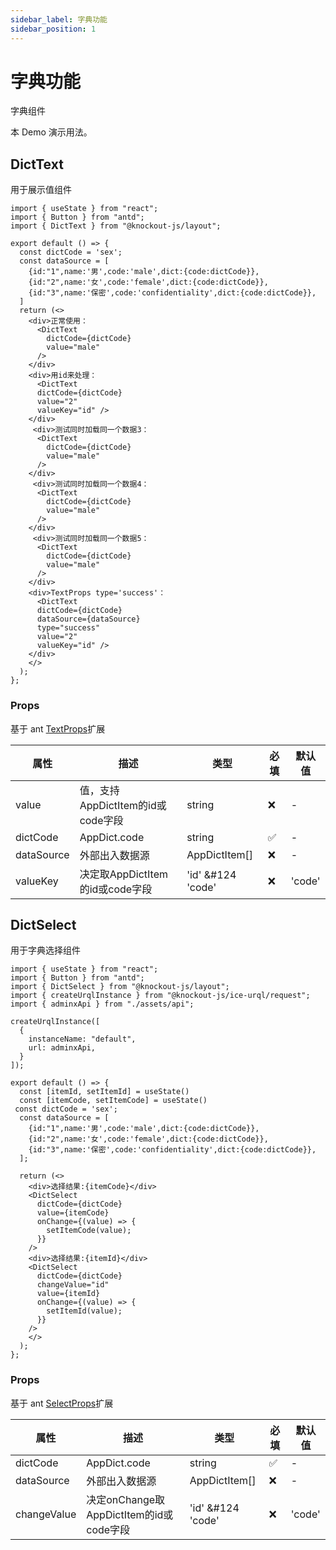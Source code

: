 ```yaml
---
sidebar_label: 字典功能
sidebar_position: 1
---
```


# 字典功能

字典组件

本 Demo 演示用法。


## DictText

用于展示值组件

```tsx preview
import { useState } from "react";
import { Button } from "antd";
import { DictText } from "@knockout-js/layout";

export default () => {
  const dictCode = 'sex';
  const dataSource = [
    {id:"1",name:'男',code:'male',dict:{code:dictCode}},
    {id:"2",name:'女',code:'female',dict:{code:dictCode}},
    {id:"3",name:'保密',code:'confidentiality',dict:{code:dictCode}},
  ]
  return (<>
    <div>正常使用：
      <DictText 
        dictCode={dictCode} 
        value="male" 
      />
    </div>
    <div>用id来处理：
      <DictText 
      dictCode={dictCode} 
      value="2" 
      valueKey="id" />
    </div>
     <div>测试同时加载同一个数据3：
      <DictText 
        dictCode={dictCode} 
        value="male" 
      />
    </div>
     <div>测试同时加载同一个数据4：
      <DictText 
        dictCode={dictCode} 
        value="male" 
      />
    </div>
     <div>测试同时加载同一个数据5：
      <DictText 
        dictCode={dictCode} 
        value="male" 
      />
    </div>
    <div>TextProps type='success'：
      <DictText 
      dictCode={dictCode} 
      dataSource={dataSource} 
      type="success"
      value="2" 
      valueKey="id" />
    </div>
    </>
  );
};
```

### Props

基于 ant [TextProps](https://ant-design.antgroup.com/components/typography-cn#typographytext)扩展

| 属性       | 描述                              | 类型              | 必填 | 默认值 |
| ---------- | --------------------------------- | ----------------- | ---- | ------ |
| value      | 值，支持AppDictItem的id或code字段 | string            | ❌    | -      |
| dictCode   | AppDict.code                      | string            | ✅    | -      |
| dataSource | 外部出入数据源                    | AppDictItem[]     | ❌    | -      |
| valueKey   | 决定取AppDictItem的id或code字段   | 'id' &#124 'code' | ❌    | 'code' |

## DictSelect

用于字典选择组件

```tsx preview
import { useState } from "react";
import { Button } from "antd";
import { DictSelect } from "@knockout-js/layout";
import { createUrqlInstance } from "@knockout-js/ice-urql/request";
import { adminxApi } from "./assets/api";

createUrqlInstance([
  {
    instanceName: "default",
    url: adminxApi,
  }
]);

export default () => {
  const [itemId, setItemId] = useState()
  const [itemCode, setItemCode] = useState()
 const dictCode = 'sex';
  const dataSource = [
    {id:"1",name:'男',code:'male',dict:{code:dictCode}},
    {id:"2",name:'女',code:'female',dict:{code:dictCode}},
    {id:"3",name:'保密',code:'confidentiality',dict:{code:dictCode}},
  ];

  return (<>
    <div>选择结果:{itemCode}</div>
    <DictSelect 
      dictCode={dictCode} 
      value={itemCode} 
      onChange={(value) => {
        setItemCode(value);
      }} 
    />
    <div>选择结果:{itemId}</div>
    <DictSelect 
      dictCode={dictCode} 
      changeValue="id"
      value={itemId} 
      onChange={(value) => {
        setItemId(value);
      }} 
    />
    </>
  );
};
```

### Props

基于 ant [SelectProps](https://ant-design.antgroup.com/components/select-cn#select-props)扩展

| 属性        | 描述                                    | 类型              | 必填 | 默认值 |
| ----------- | --------------------------------------- | ----------------- | ---- | ------ |
| dictCode    | AppDict.code                            | string            | ✅    | -      |
| dataSource  | 外部出入数据源                          | AppDictItem[]     | ❌    | -      |
| changeValue | 决定onChange取AppDictItem的id或code字段 | 'id' &#124 'code' | ❌    | 'code' |
